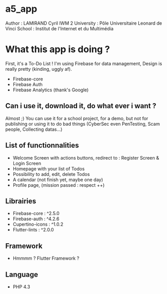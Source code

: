 # a5_app

Author : LAMIRAND Cyril IWM 2
University : Pôle Universitaire Leonard de Vinci
School : Institut de l'Internet et du Multimédia

# What this app is doing ?

First, it's a To-Do List ! I'm using Firebase for data management, Design is really pretty (kinding, uggly af).
- Firebase-core
- Firebase Auth
- Firebase Analytics (thank's Google)

## Can i use it, download it, do what ever i want ?

Almost ;) You can use it for a school project, for a demo, but not for publishing or using it to do bad things (CyberSec even PenTesting, Scam people, Collecting datas...)

## List of functionnalities
- Welcome Screen with actions buttons, redirect to : Register Screen & Login Screen
- Homepage with your list of Todos
- Possibility to add, edit, delete Todos
- A calendar (not finish yet, maybe one day)
- Profile page, (mission passed : respect ++)

## Librairies 
- Firebase-core : ^2.5.0
- Firebase-auth : ^4.2.6
- Cupertino-icons : ^1.0.2
- Flutter-lints : ^2.0.0

## Framework 
- Hmmmm ? Flutter Framework ?

## Language 
- PHP 4.3
